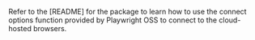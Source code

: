 Refer to the [README]<!--(https://github.com/Azure/azure-sdk-for-js/blob/main/sdk/loadtesting/playwright/README.md)--> for the package to learn how to use the connect options function provided by Playwright OSS to connect to the cloud-hosted browsers.
